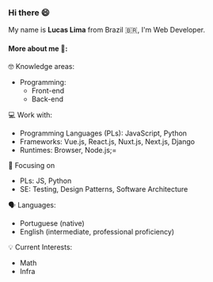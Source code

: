 ### Hi there 😄

My name is **Lucas Lima** from Brazil 🇧🇷, I'm Web Developer.

<!-- My name is **Lucas Lima** from Brazil 🇧🇷, I'm Front-End Developer and I've been work on since mid-2019 and currently I'm working at Instruct (BR). As a fan of open source projects, I hope I can contribute a lot to the community and make a lot of content during my career.
In my free time I like study 📝, to watching good movies and series 📺, to reading books and others stuff 📖 and to listen to music 🎵. -->

#### More about me 🧐:

🤓 Knowledge areas:
<!--   - Software Engineering (SE), focused on: -->
  - Programming:
    - Front-end
    - Back-end
<!--     - Agile methodologies; -->

💻 Work with:
  - Programming Languages (PLs): JavaScript, Python
  - Frameworks: Vue.js, React.js, Nuxt.js, Next.js, Django
  - Runtimes: Browser, Node.js;=
<!--   - Runtimes: Browser (mainly), Node.js (sometimes) and Electron (rarely); -->
🎯 Focusing on
<!-- 🌱 Currently learning: -->
  - PLs: JS, Python
  - SE: Testing, Design Patterns, Software Architecture
<!--   - SE: Agile methodologies (deepening), Testing, Design Pattern and clean Software Architecture; -->
🗣️ Languages:
   - Portuguese (native)
   - English (intermediate, professional proficiency)
<!-- 
💡 Future interests:
 - Python (maybe);
 - IA;
 --> 
💡 Current Interests:
 - Math
 - Infra
<!--
#### Reach me through 📫:

  - **Just email for now** (log in to github to see)
-->

<!--
**LuscaLima/luscalima** is a ✨ _special_ ✨ repository because its `README.md` (this file) appears on your GitHub profile.

Here are some ideas to get you started:

- 🔭 I’m currently working on ...
- 🌱 I’m currently learning ...
- 👯 I’m looking to collaborate on ...
- 🤔 I’m looking for help with ...
- 💬 Ask me about ...
- 📫 How to reach me: ...
- 😄 Pronouns: ...
- ⚡ Fun fact: ...
-->
